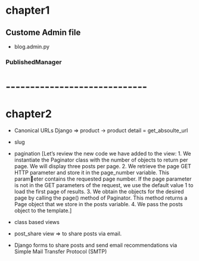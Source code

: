# chapter1
## Custome Admin file
   - blog.admin.py

### PublishedManager

# -----------------------------

# chapter2 
   - Canonical URLs Django => product -> product detail = get_absoulte_url 
   - slug
   - pagination 
      [Let’s review the new code we have added to the view:
         1. We instantiate the Paginator class with the number of objects to return per page. We will 
         display three posts per page.
         2. We retrieve the page GET HTTP parameter and store it in the page_number variable. This parameter contains the requested page number. If the page parameter is not in the GET parameters 
         of the request, we use the default value 1 to load the first page of results.
         3. We obtain the objects for the desired page by calling the page() method of Paginator. This 
         method returns a Page object that we store in the posts variable.
         4. We pass the posts object to the template.]

         
   - class based views
   - post_share view => to share posts via email.
   - Django forms to share posts and send email recommendations via Simple Mail Transfer Protocol (SMTP)